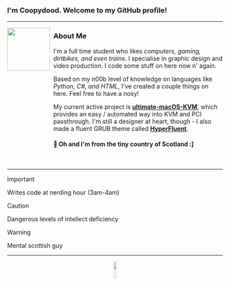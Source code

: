 ### I'm Coopydood. Welcome to my GitHub profile!

***
<img align="left" width="100" height="100" src="https://images.weserv.nl/?url=https://github.com/Coopydood.png?v=1&h=100&w=100&fit=cover&mask=circle&maxage=7d">
<img align="left" src="https://github.com/Coopydood/ultimate-macOS-KVM/assets/39441479/8f69f9b9-cf23-4e8b-adf3-95862a23e2ba" height=300 width=2 />

<h3>About Me</h3>

I'm a full time student who likes *computers, gaming, dirtbikes, and even trains*. I specialise in graphic design and video production. I code some stuff on here now n' again.

Based on my n00b level of knowledge on languages like *Python, C#, and HTML*, I've created a couple things on here. Feel free to have a nosy!

My current active project is **[ultimate-macOS-KVM](https://github.com/Coopydood/ultimate-macOS-KVM)**, which provides an easy / automated way into KVM and PCI passthrough. I'm still a designer at heart, though - I also made a fluent GRUB theme called **[HyperFluent](https://github.com/Coopydood/HyperFluent-GRUB-Theme)**.

#### :scotland:     Oh and I'm from the tiny country of Scotland :]

<br>

***

> [!IMPORTANT]
> Writes code at nerding hour (3am-4am)

> [!CAUTION]
> Dangerous levels of intellect deficiency

> [!WARNING]
> Mental scottish guy

***

<p align="center">
  <img src="https://github.com/Coopydood/ultimate-macOS-KVM/assets/39441479/39d78d4b-8ce8-44f4-bba7-fefdbf2f80db" width="10%"> </img>
</p>
